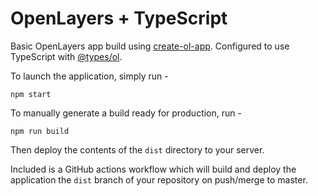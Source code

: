# OpenLayers + TypeScript

Basic OpenLayers app build using [create-ol-app](https://github.com/openlayers/create-ol-app). Configured to use TypeScript with [@types/ol](https://www.npmjs.com/package/@types/ol).

To launch the application, simply run - 

```
npm start
```

To manually generate a build ready for production, run -

```
npm run build
```

Then deploy the contents of the `dist` directory to your server.

Included is a GitHub actions workflow which will build and deploy the application the `dist` branch of your repository on push/merge to master.